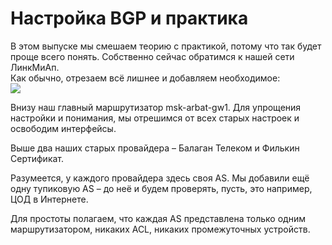 # Настройка BGP и практика
  
В этом выпуске мы смешаем теорию с практикой, потому что так будет проще всего понять. Собственно сейчас обратимся к нашей сети ЛинкМиАп.  
Как обычно, отрезаем всё лишнее и добавляем необходимое:  
![](http://img-fotki.yandex.ru/get/9058/83739833.29/0_bc67a_89670a8d_XL.png)  
  
Внизу наш главный маршрутизатор msk-arbat-gw1. Для упрощения настройки и понимания, мы отрешимся от всех старых настроек и освободим интерфейсы.  
  
Выше два наших старых провайдера – Балаган Телеком и Филькин Сертификат.  
  
Разумеется, у каждого провайдера здесь своя AS. Мы добавили ещё одну тупиковую AS – до неё и будем проверять, пусть, это например, ЦОД в Интернете.  
  
Для простоты полагаем, что каждая AS представлена только одним маршрутизатором, никаких ACL, никаких промежуточных устройств.  